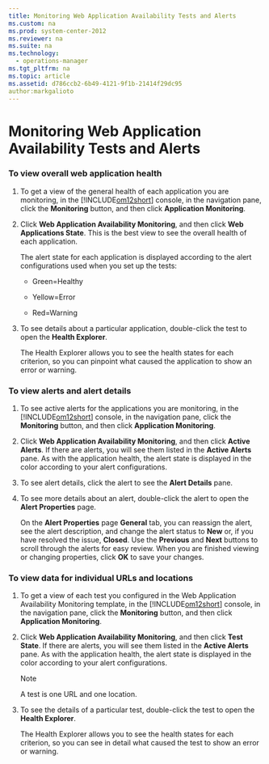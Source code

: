 ```yaml
---
title: Monitoring Web Application Availability Tests and Alerts
ms.custom: na
ms.prod: system-center-2012
ms.reviewer: na
ms.suite: na
ms.technology: 
  - operations-manager
ms.tgt_pltfrm: na
ms.topic: article
ms.assetid: d786ccb2-6b49-4121-9f1b-21414f29dc95
author:markgalioto
---
```

# Monitoring Web Application Availability Tests and Alerts
  
### To view overall web application health  
  
1.  To get a view of the general health of each application you are monitoring, in the [!INCLUDE[om12short](../../om/manage/includes/om12short_md.md)] console, in the navigation pane, click the **Monitoring** button, and then click **Application Monitoring**.  
  
2.  Click **Web Application Availability Monitoring**, and then click **Web Applications State**. This is the best view to see the overall health of each application.  
  
    The alert state for each application is displayed according to the alert configurations used when you set up the tests:  
  
    -   Green\=Healthy  
  
    -   Yellow\=Error  
  
    -   Red\=Warning  
  
3.  To see details about a particular application, double\-click the test to open the **Health Explorer**.  
  
    The Health Explorer allows you to see the health states for each criterion, so you can pinpoint what caused the application to show an error or warning.  
  
### To view alerts and alert details  
  
1.  To see active alerts for the applications you are monitoring, in the [!INCLUDE[om12short](../../om/manage/includes/om12short_md.md)] console, in the navigation pane, click the **Monitoring** button, and then click **Application Monitoring**.  
  
2.  Click **Web Application Availability Monitoring**, and then click **Active Alerts**. If there are alerts, you will see them listed in the **Active Alerts** pane. As with the application health, the alert state is displayed in the color according to your alert configurations.  
  
3.  To see alert details, click the alert to see the **Alert Details** pane.  
  
4.  To see more details about an alert, double\-click the alert to open the **Alert Properties** page.  
  
    On the **Alert Properties** page **General** tab, you can reassign the alert, see the alert description, and change the alert status to **New** or, if you have resolved the issue, **Closed**. Use the **Previous** and **Next** buttons to scroll through the alerts for easy review. When you are finished viewing or changing properties, click **OK** to save your changes.  
  
### To view data for individual URLs and locations  
  
1.  To get a view of each test you configured in the Web Application Availability Monitoring template, in the [!INCLUDE[om12short](../../om/manage/includes/om12short_md.md)] console, in the navigation pane, click the **Monitoring** button, and then click **Application Monitoring**.  
  
2.  Click **Web Application Availability Monitoring**, and then click **Test State**. If there are alerts, you will see them listed in the **Active Alerts** pane. As with the application health, the alert state is displayed in the color according to your alert configurations.  
  
    > [!NOTE]  
    > A test is one URL and one location.  
  
3.  To see the details of a particular test, double\-click the test to open the **Health Explorer**.  
  
    The Health Explorer allows you to see the health states for each criterion, so you can see in detail what caused the test to show an error or warning.  
  
